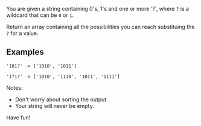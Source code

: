 You are given a string containing 0's, 1's and one or more '?', where `?` is a wildcard that can be `0` or `1`.

Return an array containing all the possibilities you can reach substituing the `?` for a value.

## Examples

```
'101?' -> ['1010', '1011']

'1?1?' -> ['1010', '1110', '1011', '1111']
```

Notes:

-   Don't worry about sorting the output.
-   Your string will never be empty.

Have fun!
